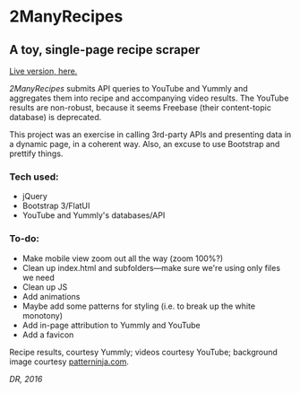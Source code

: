 # 2ManyRecipes

## A toy, single-page recipe scraper

[Live version, here.](https://danrounds.github.io/2ManyRecipes/)

_2ManyRecipes_ submits API queries to YouTube and Yummly and aggregates them into recipe and accompanying video results. The YouTube results are non-robust, because it seems Freebase (their content-topic database) is deprecated.

This project was an exercise in calling 3rd-party APIs and presenting data in a dynamic page, in a coherent way. Also, an excuse to use Bootstrap and prettify things.

### Tech used:
* jQuery
* Bootstrap 3/FlatUI
* YouTube and Yummly's databases/API

### To-do:
* Make mobile view zoom out all the way (zoom 100%?)
* Clean up index.html and subfolders&#8212;make sure we're using only files we need
* Clean up JS
* Add animations
* Maybe add some patterns for styling (i.e. to break up the white monotony)
* Add in-page attribution to Yummly and YouTube
* Add a favicon

Recipe results, courtesy Yummly; videos courtesy YouTube; background image courtesy [patterninja.com](https://patterninja.com/).

_DR, 2016_
